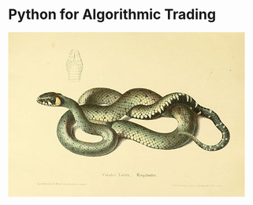 # Python for Algorithmic Trading
[![Python for Algorithmic Trading](cover/2_coluber_natrix_480x334.jpg?raw=true "Coluber natrix")](https://en.wikipedia.org/wiki/Natrix)
